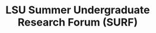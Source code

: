 ---
layout: post
title: LSU Summer Undergraduate Research Forum (SURF)
categories: events
eventDate: July 26, 2019
startTime: 1:00pm
endTime: 4:00pm
description: The Summer Undergraduate Research Forum (SURF), will be held Friday, July 26th, 2019 from 1:00pm – 4:00pm in LSU’s Union’s Cotillion Ballroom. All is welcome. The 26th Annual Summer Undergraduate Research Forum (SURF) where undergraduate students from across the LSU campus present their summer research projects. Summer Undergraduate Research Forum Information Page and Registration.
---